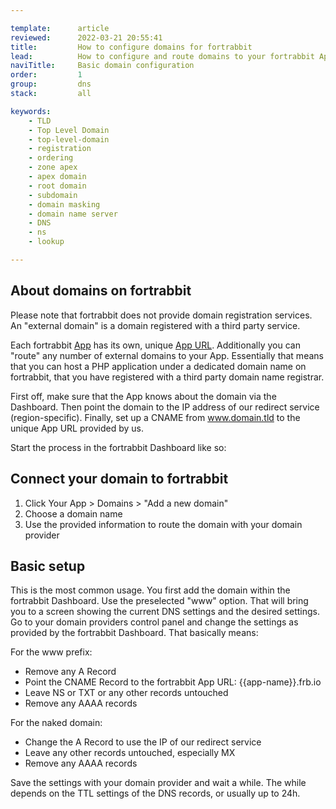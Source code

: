 ```yaml
---

template:      article
reviewed:      2022-03-21 20:55:41
title:         How to configure domains for fortrabbit
lead:          How to configure and route domains to your fortrabbit App.
naviTitle:     Basic domain configuration
order:         1
group:         dns
stack:         all

keywords:
    - TLD
    - Top Level Domain
    - top-level-domain
    - registration
    - ordering
    - zone apex
    - apex domain
    - root domain
    - subdomain
    - domain masking
    - domain name server
    - DNS
    - ns
    - lookup

---
```


## About domains on fortrabbit

Please note that fortrabbit does not provide domain registration services. An "external domain" is a domain registered with a third party service.

Each fortrabbit [App](/app) has its own, unique [App URL](/app#toc-app-url). Additionally you can "route" any number of external domains to your App. Essentially that means that you can host a PHP application under a dedicated domain name on fortrabbit, that you have registered with a third party domain name registrar.

First off, make sure that the App knows about the domain via the Dashboard. Then point the domain to the IP address of our redirect service (region-specific). Finally, set up a CNAME from www.domain.tld to the unique App URL provided by us.

Start the process in the fortrabbit Dashboard like so:

## Connect your domain to fortrabbit

1. Click Your App > Domains > "Add a new domain"
2. Choose a domain name
3. Use the provided information to route the domain with your domain provider

## Basic setup

This is the most common usage. You first add the domain within the fortrabbit Dashboard. Use the preselected "www" option. That will bring you to a screen showing the current DNS settings and the desired settings. Go to your domain providers control panel and change the settings as provided by the fortrabbit Dashboard. That basically means:

For the www prefix:

* Remove any A Record
* Point the CNAME Record to the fortrabbit App URL: {{app-name}}.frb.io
* Leave NS or TXT or any other records untouched
* Remove any AAAA records

For the naked domain:

* Change the A Record to use the IP of our redirect service
* Leave any other records untouched, especially MX
* Remove any AAAA records

Save the settings with your domain provider and wait a while. The while depends on the TTL settings of the DNS records, or usually up to 24h.
